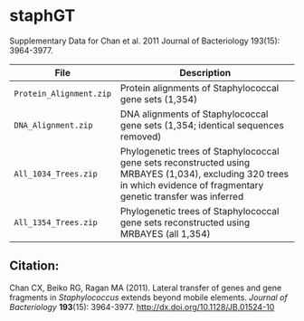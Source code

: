 # staphGT
Supplementary Data for Chan et al. 2011 Journal of Bacteriology 193(15): 3964-3977.

| File | Description |
| --- | --- | 
| ```Protein_Alignment.zip``` | Protein alignments of Staphylococcal gene sets (1,354) |
| ```DNA_Alignment.zip```     | DNA alignments of Staphylococcal gene sets (1,354; identical sequences removed) |
| ```All_1034_Trees.zip```    | Phylogenetic trees of Staphylococcal gene sets reconstructed using MRBAYES (1,034), excluding 320 trees in which evidence of fragmentary genetic transfer was inferred |
| ```All_1354_Trees.zip```    | Phylogenetic trees of Staphylococcal gene sets reconstructed using MRBAYES (all 1,354) |

## Citation:
Chan CX, Beiko RG, Ragan MA (2011). Lateral transfer of genes and gene fragments in *Staphylococcus* extends beyond mobile elements. *Journal of Bacteriology* **193**(15): 3964-3977. http://dx.doi.org/10.1128/JB.01524-10 
